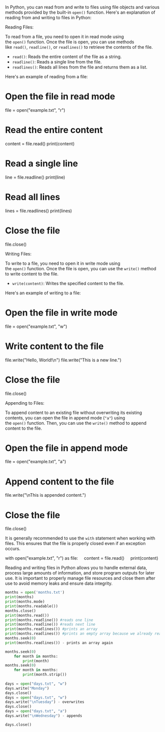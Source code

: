 In Python, you can read from and write to files using file objects and various methods provided by the built-in `open()` function. Here's an explanation of reading from and writing to files in Python:

Reading Files:

To read from a file, you need to open it in read mode using the `open()` function. Once the file is open, you can use methods like `read()`, `readline()`, or `readlines()` to retrieve the contents of the file.

- `read()`: Reads the entire content of the file as a string.
- `readline()`: Reads a single line from the file.
- `readlines()`: Reads all lines from the file and returns them as a list.

Here's an example of reading from a file:

# Open the file in read mode
file = open("example.txt", "r")


# Read the entire content
content = file.read()
print(content)


# Read a single line
line = file.readline()
print(line)


# Read all lines
lines = file.readlines()
print(lines)


# Close the file
file.close()

Writing Files:

To write to a file, you need to open it in write mode using the `open()` function. Once the file is open, you can use the `write()` method to write content to the file.

- `write(content)`: Writes the specified content to the file.

Here's an example of writing to a file:

# Open the file in write mode
file = open("example.txt", "w")


# Write content to the file
file.write("Hello, World!\n")
file.write("This is a new line.")


# Close the file
file.close()

Appending to Files:

To append content to an existing file without overwriting its existing contents, you can open the file in append mode (`"a"`) using the `open()` function. Then, you can use the `write()` method to append content to the file.

# Open the file in append mode
file = open("example.txt", "a")


# Append content to the file
file.write("\nThis is appended content.")


# Close the file
file.close()

It is generally recommended to use the `with` statement when working with files. This ensures that the file is properly closed even if an exception occurs.

with open("example.txt", "r") as file:
    content = file.read()
    print(content)

Reading and writing files in Python allows you to handle external data, process large amounts of information, and store program outputs for later use. It is important to properly manage file resources and close them after use to avoid memory leaks and ensure data integrity.

```python
months = open('months.txt') 
print(months) 
print(months.mode) 
print(months.readable())
months.close() 
print(months.read()) 
print(months.readline()) #reads one line 
print(months.readline()) #reads next line 
print(months.readlines()) #prints an array 
print(months.readlines()) #prints an empty array because we already read it 
months.seek(0) 
print(months.readlines()) - prints an array again 

months.seek(0) 
	for month in months: 
		print(month) 
months.seek(0) 
	for month in months: 
		print(month.strip()) 
		
days = open("days.txt", "w") 
days.write("Monday") 
days.close() 
days = open("days.txt", "w") 
days.write("\nTuesday") - overwrites 
days.close() 
days = open("days.txt", "a") 
days.write("\nWednesday") - appends 

days.close()
```